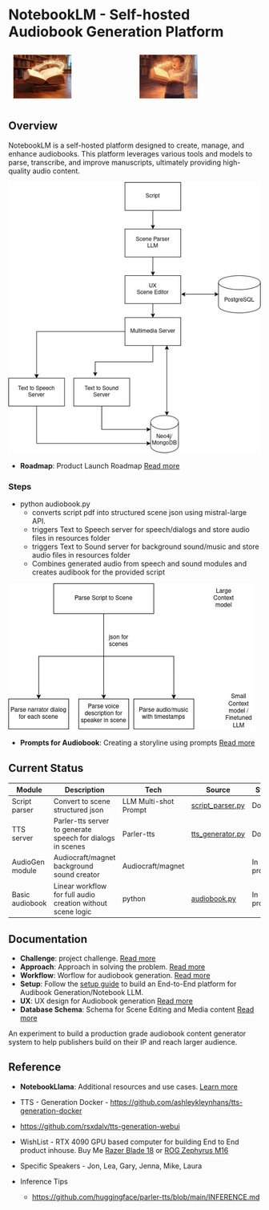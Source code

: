 # NotebookLM - Self-hosted Audiobook Generation Platform

<div style="display: flex;">
  <div style="flex: 1; padding: 10px;">
    <img src="docs/images/book-1.jpg" alt="Music from Book" style="width: 50%;">
  </div>
  <div style="flex: 1; padding: 10px;">
    <img src="docs/images/book-2.jpg" alt="Voices from Book" style="width: 50%;">
  </div>
</div>

## Overview

NotebookLM is a self-hosted platform designed to create, manage, and enhance audiobooks. This platform leverages various tools and models to parse, transcribe, and improve manuscripts, ultimately providing high-quality audio content.


!["Audiobook Generator"](docs/images/audiobook-flow.jpg "Audiobook generator") 

- **Roadmap**: Product Launch Roadmap [Read more](docs/roadmap.md)



### Steps 
- python audiobook.py
  - converts script pdf into structured scene json using mistral-large API.  
  - triggers Text to Speech server for speech/dialogs and store audio files in resources folder
  - triggers Text to Sound server for background sound/music and store audio files in resources folder
  - Combines generated audio from speech and sound modules and creates audibook for the provided script

!["Script Parser"](docs/images/script-parser.jpg "Script Parser") 

- **Prompts for Audiobook**: Creating a storyline using prompts [Read more](docs/prompts.md)


## Current Status

| Module            | Description                                         | Tech                   | Source                   | Status |
|-------------------|------------------------------------------------|------------------------|------------------------|------------------------|
| Script parser     | Convert to scene structured json              |  LLM Multi-shot Prompt                       | [script_parser.py](script_parser.py)                       | Done |
| TTS server        | Parler-tts server to generate speech for dialogs in scenes | Parler-tts             | [tts_generator.py](tts_generator.py)                       | Done |
| AudioGen module   | Audiocraft/magnet background sound creator    | Audiocraft/magnet      |                        | In progress |
| Basic audiobook   | Linear workflow for full audio creation without scene logic | python                       |  [audiobook.py](audiobook.py)                      | In progress |


## Documentation

- **Challenge**: project challenge. [Read more](docs/challenge.md)
- **Approach**: Approach in solving the problem. [Read more](docs/approach-challenge.md)
- **Workflow**: Worflow for audiobook generation. [Read more](docs/workflow.md)
- **Setup**: Follow the [setup guide](docs/setup.md) to build an End-to-End platform for Audibook Generation/Notebook LLM.
- **UX**: UX design for Audiobook generation [Read more](docs/ux.md)
- **Database Schema**: Schema for Scene Editing and Media content [Read more](docs/database_schema.md)

An experiment to build a production grade audiobook content generator system to help publishers build on their IP and reach larger audience.

## Reference

- **NotebookLlama**: Additional resources and use cases. [Learn more](https://github.com/meta-llama/llama-cookbook/tree/main/end-to-end-use-cases/NotebookLlama)

- TTS - Generation Docker - https://github.com/ashleykleynhans/tts-generation-docker
- https://github.com/rsxdalv/tts-generation-webui
- WishList - RTX 4090 GPU based computer for building End to End product inhouse. Buy Me [Razer Blade 18](https://www.notebooksbilliger.de/razer+blade+18+mercury+848789) or [ROG Zephyrus M16 ](https://www.notebooksbilliger.de/rog+zephyrus+m16+gu604vy+nm042w+847870)

- Specific Speakers - Jon, Lea, Gary, Jenna, Mike, Laura

- Inference Tips
  - https://github.com/huggingface/parler-tts/blob/main/INFERENCE.md
